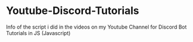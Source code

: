 # Youtube-Discord-Tutorials
Info of the script i did in the videos on my Youtube Channel for Discord Bot Tutorials in JS (Javascript)
